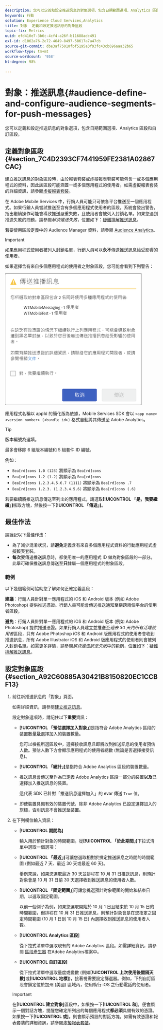 ```yaml
---
description: 您可以定義和設定推送訊息的對象選項，包含日期範圍選項、Analytics 區段和自訂區段。
keywords: 行動
solution: Experience Cloud Services,Analytics
title: 對象  定義和設定推送訊息的對象區段
topic-fix: Metrics
uuid: efd410e7-3b6c-4cf4-a26f-b11688adc491
exl-id: d1062a76-2e72-4649-8497-58617a7a47cb
source-git-commit: dbe3af75010fbf5195a3f93fc43cb696aaa32b65
workflow-type: tm+mt
source-wordcount: '958'
ht-degree: 98%

---
```


# 對象：推送訊息{#audience-define-and-configure-audience-segments-for-push-messages}

您可以定義和設定推送訊息的對象選項，包含日期範圍選項、Analytics 區段和自訂區段。

## 定義對象區段 {#section_7C4D2393CF7441959FE2381A02867CAC}

建立推送訊息的對象區段時，由於報表套裝或虛擬報表套裝可能包含一或多個應用程式的資料，因此該區段可能涵蓋一或多個應用程式的使用者。如需虛擬報表套裝的詳細資訊，請參閱[虛擬報表套裝](/help/using/manage-apps/c-mob-vrs.md)。

在 Adobe Mobile Services 中，行銷人員可能只可依各平台推送至一個應用程式。如果行銷人員嘗試推送至含有多個應用程式使用者的區段，系統會發出警告，指出繼續操作可能會導致推送嚴重失敗，且使用者會被列入封鎖名單。如果您遇到推送失敗的問題，請參閱&#x200B;*解決推送失敗*，位置如下：[疑難排解推送訊息](/help/using/in-app-messaging/t-create-push-message/c-schedule-push-message.md)。

若要使用區段定義中的 Audience Manager 資料，請參閱 [Audience Analytics](https://experienceleague.adobe.com/docs/analytics/integration/audience-analytics/mc-audiences-aam.html)。

>[!IMPORTANT]
>
>如果應用程式使用者被列入封鎖名單，行銷人員可以&#x200B;**永不**&#x200B;傳送推送訊息給受影響的使用者。

如果選擇含有來自多個應用程式的使用者之對象區段，您可能會看到下列警告：

![多個應用程式名稱](assets/multiple_appname.png)

應用程式名稱以 appId 的簡化版為依據，Mobile Services SDK 會以 `<app name> <version number> (<bundle id>)` 格式自動將其傳送至 Adobe Analytics。

>[!TIP]
>
>版本編號為選填。

最多會移除 6 組版本編號和 5 組套件 ID 編號。

例如：

* `Bea[rd]cons 1.0 (123)` 將顯示為 `Bea[rd]cons`
* `Bea[rd]cons 1.2 (1.2)` 將顯示為 `Bea[rd]cons`
* `Bea[rd]cons 1.2.3.4.5.6.7 (1111)` 將顯示為 `Bea[rd]cons .7`
* `Bea[rd]cons 1.2.3. (1.2.3.4.5.6)` 將顯示為 `Bea[rd]cons (.6)`

若要繼續將推送訊息傳送至列出的應用程式，請選取&#x200B;**[!UICONTROL 「是，我要繼續」]**&#x200B;核取方塊，然後按一下&#x200B;**[!UICONTROL 「傳送」]**。

## 最佳作法

請謹記以下最佳作法：

* 為了減少混淆狀況，請&#x200B;**避免**&#x200B;定義含有來自多個應用程式資料的行動應用程式虛擬報表套裝。
* **每次**&#x200B;要傳送推送訊息時，都使用唯一的應用程式 ID 做為對象區段的一部分。此舉可確保推送訊息傳送至&#x200B;**只**&#x200B;隸屬一個應用程式的對象區段。

### 範例

以下幾個範例可協助您了解如何正確定義區段：

**建議**：行銷人員針對單一應用程式的 iOS 和 Android 版本 (例如 Adobe Photoshop) 提供推送憑證。行銷人員可能會傳送推送通知至橫跨兩個平台的使用者區段。

**避免**：行銷人員針對單一應用程式的 iOS 和 Android 版本 (例如 Adobe Photoshop) 提供推送憑證。如果行銷人員建立並推送至&#x200B;*過去 30 天內所有活躍使用者*&#x200B;區段，只有 Adobe Photoshop iOS 和 Android 版應用程式的使用者會收到推送訊息，所有 Adobe Illustrator iOS 和 Android 版應用程式的使用者則會被列入封鎖名單。如需更多詳情，請參閱&#x200B;*解決推送訊息失敗*&#x200B;中的範例，位置如下：[疑難排解推送訊息](/help/using/in-app-messaging/t-create-push-message/c-troubleshooting-push-messaging.md)。

## 設定對象區段 {#section_A92C60885A30421B8150820EC1CCBF13}

1. 前往新推送訊息的「對象」頁面。

   如需詳細資訊，請參閱[建立推送訊息](/help/using/in-app-messaging/t-create-push-message/t-create-push-message.md)。

   設定對象選項時，請記住以下&#x200B;**重要**&#x200B;資訊：

   * **[!UICONTROL 「預估選擇加入對象」]**&#x200B;是指符合 Adobe Analytics 區段的裝置數量&#x200B;**及**&#x200B;選擇加入的裝置數量。

      您可以檢視所選區段中，選擇接收訊息且即將收到推送訊息的使用者預估人數。預估人數下方會顯示應用程式的使用者總數 (無論是否選擇接受訊息)。

   * **[!UICONTROL 「總計」]**&#x200B;是指符合 Adobe Analytics 區段的裝置數量。

   * 推送訊息會傳送至作為已定義 Adobe Analytics 區段一部分的裝置&#x200B;**以及**&#x200B;已選擇加入推送訊息的裝置。

      這代表 SDK 已針對「推送訊息選擇加入」的 evar 傳送 `True` 值。

   * 即使裝置具備有效的裝置代號，除非 Adobe Analytics 已設定選擇加入的旗標，否則訊息不會推送至裝置。

2. 在下列欄位輸入資訊：

   * **[!UICONTROL 期間為]**

      輸入用於預計對象的時間範圍。從&#x200B;**[!UICONTROL 「於此期間」]**&#x200B;下拉式清單中選取一個選項：

   * **[!UICONTROL 「最近」]**&#x200B;可讓您選取相對於排定推送訊息之時間的時間範圍 (例如最近 7 天、最近 30 天或最近 60 天)。

      舉例來說，如果您選取最近 30 天並排程在 10 月 31 日推送訊息，則預計對象會是 10 月 31 日前 30 天選擇收到推送訊息的使用者人數。

   * **[!UICONTROL 「固定範圍」]**&#x200B;可讓您挑選預計對象範圍的開始和結束日期，以選取固定範圍。

      以前一個例子為例，如果您選取開始於 10 月 1 日且結束於 10 月 15 日的時間範圍，但排程在 10 月 31 日推送訊息，則預計對象會是在您指定之固定時間範圍 (10 月 1 日到 10 月 15 日) 內選擇收到推送訊息的使用者人數。

   * **[!UICONTROL Analytics 區段]**

      從下拉式清單中選取現有的 Adobe Analytics 區段。如需詳細資訊，請參閱 [區段產生器](https://experienceleague.adobe.com/docs/analytics/components/segmentation/segmentation-workflow/seg-build.html) 在Adobe Analytics檔案中。

   * **[!UICONTROL 自訂區段]**

      從下拉式清單中選取量度或變數 (例如&#x200B;**[!UICONTROL 上次使用後間隔天數]**&#x200B;或&#x200B;**[!UICONTROL 地標]**)，接著視需要設定篩選器。例如，下列自訂區段會鎖定位於加州 (美國) 區域內，使用執行 iOS 之行動電話的使用者。
   >[!IMPORTANT]
   >
   >在&#x200B;**[!UICONTROL 建立對象]**&#x200B;區段中，如果按一下&#x200B;**[!UICONTROL 和]**，便會顯示一個對話方塊，提醒您確定所列出的每個應用程式&#x200B;**都必須**&#x200B;具備有效的憑證。如果按一下&#x200B;**[!UICONTROL 或]**，則會顯示預設的對話方塊。如需有效憑證和報表套裝的詳細資訊，請參閱[虛擬報表套裝](/help/using/manage-apps/c-mob-vrs.md)。
